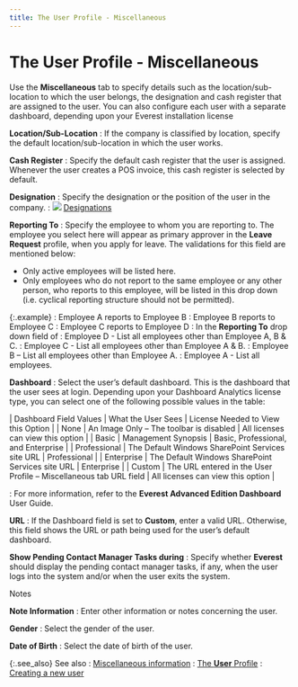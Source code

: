 ```yaml
---
title: The User Profile - Miscellaneous
---
```


# The User Profile - Miscellaneous


Use the **Miscellaneous** tab to  specify details such as the location/sub-location to which the user belongs,  the designation and cash register that are assigned to the user. You can  also configure each user with a separate dashboard, depending upon your  Everest installation license


**Location/Sub-Location**
: If the company is classified by location, specify  the default location/sub-location in which the user works.


**Cash Register**
: Specify the default cash register that the user  is assigned. Whenever the user creates a POS invoice, this cash register  is selected by default.


**Designation**
: Specify the designation or the position of the user  in the company.
: ![]({{site.sc_baseurl}}/img/lens.gif) [Designations]({{site.tc_chm}}/employees/designations/designations.html)


**[]()Reporting To**
: Specify the employee to whom you are reporting to.  The employee you select here will appear as primary approver in the **Leave 
 Request** profile, when you apply for leave. The validations  for this field are mentioned below:

- Only active  employees will be listed here.
- Only employees  who do not report to the same employee or any other person, who reports  to this employee, will be listed in this drop down (i.e. cyclical reporting  structure should not be permitted).



{:.example}
: Employee A reports to Employee B
: Employee  B reports to Employee C
: Employee  C reports to Employee D
: In the **Reporting 
 To** drop down field of
: Employee D - List all employees other than Employee  A, B & C.
: Employee C - List all employees other than Employee  A & B.
: Employee B – List all employees other than Employee  A.
: Employee A - List all employees.


**Dashboard**
: Select the user’s default dashboard. This is the  dashboard that the user sees at login. Depending upon your Dashboard Analytics  license type, you can select one of the following possible values in the  table:


| Dashboard Field Values | What the User Sees | License Needed to View this Option |
| None | An Image Only – The toolbar is disabled | All licenses can view this option |
| Basic | Management Synopsis | Basic, Professional, and Enterprise |
| Professional | The Default Windows SharePoint Services site URL | Professional |
| Enterprise | The Default Windows SharePoint Services site URL | Enterprise |
| Custom | The URL entered in the User Profile – Miscellaneous  tab URL field | All licenses can view this option |

: For more information, refer to the **Everest 
 Advanced Edition Dashboard** User Guide.


**URL**
: If the Dashboard field is set to **Custom**,  enter a valid URL. Otherwise, this field shows the URL or path being used  for the user’s default dashboard.


**Show Pending Contact Manager Tasks during**
: Specify whether **Everest**  should display the pending contact manager tasks, if any, when the user  logs into the system and/or when the user exits the system.


Notes


**Note Information**
: Enter other information or notes concerning the  user.


**Gender**
: Select the gender of the user.


**Date of Birth**
: Select the date of birth of the user.


{:.see_also}
See also
: [Miscellaneous  information]({{site.sc_baseurl}}/options/security/users/user-details/miscellaneous_information_user_profile.html)
: [The **User**  Profile]({{site.sc_baseurl}}/options/security/users/set-up-a-user/the_user_profile.html)
: [Creating a new  user]({{site.sc_baseurl}}/options/security/users/set-up-a-user/creating_a_new_user.html)
